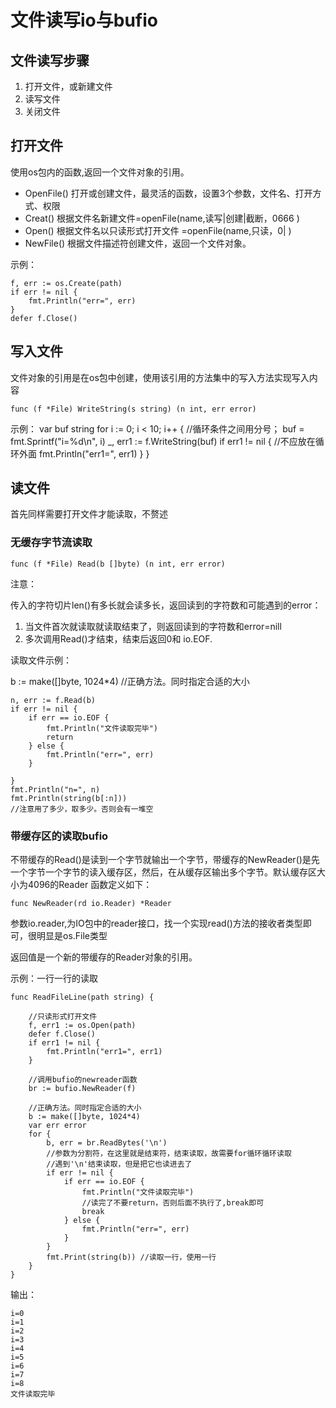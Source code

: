 # 文件读写io与bufio

## 文件读写步骤

1. 打开文件，或新建文件
2. 读写文件
3. 关闭文件

## 打开文件

使用os包内的函数,返回一个文件对象的引用。

- OpenFile()
    打开或创建文件，最灵活的函数，设置3个参数，文件名、打开方式、权限
- Creat()
    根据文件名新建文件=openFile(name,读写|创建|截断，0666 )
- Open()
    根据文件名以只读形式打开文件 =openFile(name,只读，0| )
- NewFile()
    根据文件描述符创建文件，返回一个文件对象。

示例：

    f, err := os.Create(path)
    if err != nil {
        fmt.Println("err=", err)
    }
    defer f.Close()

## 写入文件

文件对象的引用是在os包中创建，使用该引用的方法集中的写入方法实现写入内容

    func (f *File) WriteString(s string) (n int, err error)

示例：
    var buf string
    for i := 0; i < 10; i++ { //循环条件之间用分号；
        buf = fmt.Sprintf("i=%d\n", i)
        _, err1 := f.WriteString(buf)
        if err1 != nil { //不应放在循环外面
            fmt.Println("err1=", err1)
        }
    }

## 读文件

首先同样需要打开文件才能读取，不赘述

### 无缓存字节流读取

    func (f *File) Read(b []byte) (n int, err error)

注意：

传入的字符切片len()有多长就会读多长，返回读到的字符数和可能遇到的error：

1. 当文件首次就读取就读取结束了，则返回读到的字符数和error=nill
2. 多次调用Read()才结束，结束后返回0和 io.EOF.

读取文件示例：

b := make([]byte, 1024*4) //正确方法。同时指定合适的大小

    n, err := f.Read(b)
    if err != nil {
        if err == io.EOF {
            fmt.Println("文件读取完毕")
            return
        } else {
            fmt.Println("err=", err)
        }

    }
    fmt.Println("n=", n)
    fmt.Println(string(b[:n]))
    //注意用了多少，取多少。否则会有一堆空

### 带缓存区的读取bufio

不带缓存的Read()是读到一个字节就输出一个字节，带缓存的NewReader()是先一个字节一个字节的读入缓存区，然后，在从缓存区输出多个字节。默认缓存区大小为4096的Reader
函数定义如下：

    func NewReader(rd io.Reader) *Reader

参数io.reader,为IO包中的reader接口，找一个实现read()方法的接收者类型即可，很明显是os.File类型

返回值是一个新的带缓存的Reader对象的引用。

示例：一行一行的读取

    func ReadFileLine(path string) {

        //只读形式打开文件
        f, err1 := os.Open(path)
        defer f.Close()
        if err1 != nil {
            fmt.Println("err1=", err1)
        }

        //调用bufio的newreader函数
        br := bufio.NewReader(f)

        //正确方法。同时指定合适的大小
        b := make([]byte, 1024*4)
        var err error
        for {
            b, err = br.ReadBytes('\n')
            //参数为分割符，在这里就是结束符，结束读取，故需要for循环循环读取
            //遇到'\n'结束读取，但是把它也读进去了
            if err != nil {
                if err == io.EOF {
                    fmt.Println("文件读取完毕")
                    //读完了不要return，否则后面不执行了,break即可
                    break
                } else {
                    fmt.Println("err=", err)
                }
            }
            fmt.Print(string(b)) //读取一行，使用一行
        }
    }

输出：

    i=0
    i=1
    i=2
    i=3
    i=4
    i=5
    i=6
    i=7
    i=8
    文件读取完毕
